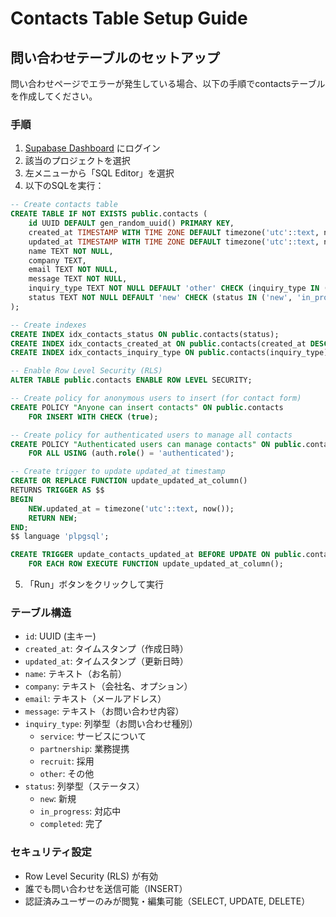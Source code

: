 # Contacts Table Setup Guide

## 問い合わせテーブルのセットアップ

問い合わせページでエラーが発生している場合、以下の手順でcontactsテーブルを作成してください。

### 手順

1. [Supabase Dashboard](https://supabase.com/dashboard) にログイン
2. 該当のプロジェクトを選択
3. 左メニューから「SQL Editor」を選択
4. 以下のSQLを実行：

```sql
-- Create contacts table
CREATE TABLE IF NOT EXISTS public.contacts (
    id UUID DEFAULT gen_random_uuid() PRIMARY KEY,
    created_at TIMESTAMP WITH TIME ZONE DEFAULT timezone('utc'::text, now()) NOT NULL,
    updated_at TIMESTAMP WITH TIME ZONE DEFAULT timezone('utc'::text, now()) NOT NULL,
    name TEXT NOT NULL,
    company TEXT,
    email TEXT NOT NULL,
    message TEXT NOT NULL,
    inquiry_type TEXT NOT NULL DEFAULT 'other' CHECK (inquiry_type IN ('service', 'partnership', 'recruit', 'other')),
    status TEXT NOT NULL DEFAULT 'new' CHECK (status IN ('new', 'in_progress', 'completed'))
);

-- Create indexes
CREATE INDEX idx_contacts_status ON public.contacts(status);
CREATE INDEX idx_contacts_created_at ON public.contacts(created_at DESC);
CREATE INDEX idx_contacts_inquiry_type ON public.contacts(inquiry_type);

-- Enable Row Level Security (RLS)
ALTER TABLE public.contacts ENABLE ROW LEVEL SECURITY;

-- Create policy for anonymous users to insert (for contact form)
CREATE POLICY "Anyone can insert contacts" ON public.contacts
    FOR INSERT WITH CHECK (true);

-- Create policy for authenticated users to manage all contacts
CREATE POLICY "Authenticated users can manage contacts" ON public.contacts
    FOR ALL USING (auth.role() = 'authenticated');

-- Create trigger to update updated_at timestamp
CREATE OR REPLACE FUNCTION update_updated_at_column()
RETURNS TRIGGER AS $$
BEGIN
    NEW.updated_at = timezone('utc'::text, now());
    RETURN NEW;
END;
$$ language 'plpgsql';

CREATE TRIGGER update_contacts_updated_at BEFORE UPDATE ON public.contacts
    FOR EACH ROW EXECUTE FUNCTION update_updated_at_column();
```

5. 「Run」ボタンをクリックして実行

### テーブル構造

- `id`: UUID (主キー)
- `created_at`: タイムスタンプ（作成日時）
- `updated_at`: タイムスタンプ（更新日時）
- `name`: テキスト（お名前）
- `company`: テキスト（会社名、オプション）
- `email`: テキスト（メールアドレス）
- `message`: テキスト（お問い合わせ内容）
- `inquiry_type`: 列挙型（お問い合わせ種別）
  - `service`: サービスについて
  - `partnership`: 業務提携
  - `recruit`: 採用
  - `other`: その他
- `status`: 列挙型（ステータス）
  - `new`: 新規
  - `in_progress`: 対応中
  - `completed`: 完了

### セキュリティ設定

- Row Level Security (RLS) が有効
- 誰でも問い合わせを送信可能（INSERT）
- 認証済みユーザーのみが閲覧・編集可能（SELECT, UPDATE, DELETE）